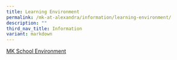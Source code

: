 ```yaml
---
title: Learning Environment
permalink: /mk-at-alexandra/information/learning-environment/
description: ""
third_nav_title: Information
variant: markdown
---
```

[MK School Environment](https://youtu.be/1HMvezhdGvA?si=raYwZfPzm0nAtalG)